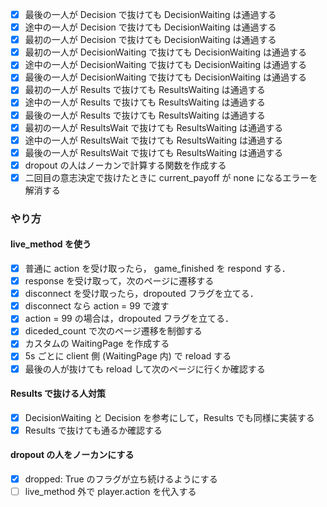 - [x] 最後の一人が Decision で抜けても DecisionWaiting は通過する
- [x] 途中の一人が Decision で抜けても DecisionWaiting は通過する
- [x] 最初の一人が Decision で抜けても DecisionWaiting は通過する
- [x] 最初の一人が DecisionWaiting で抜けても DecisionWaiting は通過する
- [x] 途中の一人が DecisionWaiting で抜けても DecisionWaiting は通過する
- [x] 最後の一人が DecisionWaiting で抜けても DecisionWaiting は通過する
- [x] 最初の一人が Results で抜けても ResultsWaiting は通過する
- [x] 途中の一人が Results で抜けても ResultsWaiting は通過する
- [x] 最後の一人が Results で抜けても ResultsWaiting は通過する
- [x] 最初の一人が ResultsWait で抜けても ResultsWaiting は通過する
- [x] 途中の一人が ResultsWait で抜けても ResultsWaiting は通過する
- [x] 最後の一人が ResultsWait で抜けても ResultsWaiting は通過する
- [x] dropout の人はノーカンで計算する関数を作成する
- [x] 二回目の意志決定で抜けたときに current_payoff が none になるエラーを解消する

### やり方

#### live_method を使う

- [x] 普通に action を受け取ったら， game_finished を respond する．
- [x] response を受け取って，次のページに遷移する
- [x] disconnect を受け取ったら，dropouted フラグを立てる．
- [x] disconnect なら action = 99 で渡す
- [x] action = 99 の場合は，dropouted フラグを立てる．
- [x] diceded_count で次のページ遷移を制御する
- [x] カスタムの WaitingPage を作成する
- [x] 5s ごとに client 側 (WaitingPage 内) で reload する
- [x] 最後の人が抜けても reload して次のページに行くか確認する

#### Results で抜ける人対策

- [x] DecisionWaiting と Decision を参考にして，Results でも同様に実装する
- [x] Results で抜けても通るか確認する

#### dropout の人をノーカンにする

- [x] dropped: True のフラグが立ち続けるようにする
- [ ] live_method 外で player.action を代入する
